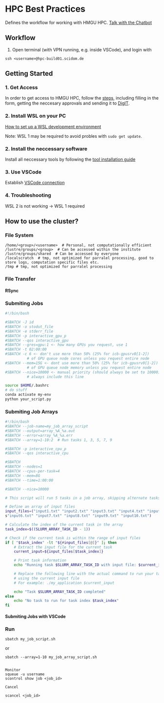 # HPC Best Practices
Defines the workflow for working with HMGU HPC. [Talk with the Chatbot](https://teams.microsoft.com/l/app/f6405520-7907-4464-8f6e-9889e2fb7d8f?templateInstanceId=e249fd29-3a61-4e73-baae-65341c449294&environment=Default-e229e493-1bf2-40a7-9b84-85f6c23aeed8)

## Workflow

1. Open terminal (with VPN running, e.g. inside VSCode), and login with 
```
ssh <username>@hpc-build01.scidom.de
```




## Getting Started

### 1. Get Access

In order to get access to HMGU HPC, follow the [steps](https://hmgu.sharepoint.com/sites/hpc-wiki/SitePages/HPC-Onboarding.aspx?xsdata=MDV8MDJ8YWRhbS5pemRlYnNraUBoZWxtaG9sdHotbXVuaWNoLmRlfGI2NTEwY2I2NDcxMDQ2Y2I4NWYxMDhkYzVmYTM4MDEzfGUyMjllNDkzMWJmMjQwYTc5Yjg0ODVmNmMyM2FlZWQ4fDB8MHw2Mzg0OTA0MDMwMjQxNDUyMzh8VW5rbm93bnxUV0ZwYkdac2IzZDhleUpXSWpvaU1DNHdMakF3TURBaUxDSlFJam9pVjJsdU16SWlMQ0pCVGlJNklrMWhhV3dpTENKWFZDSTZNbjA9fDB8fHw%3D&sdata=YjhFWG51ZmY3VHlsWFJzdnBGcEdiUWhDMkxjT3NiZ2RadEpYd3hJOGlNOD0%3D&CT=1716966009623&OR=OWA-NT-Mail&CID=d7428f61-5cd7-52c5-4840-bfc600eafc2c&clickParams=eyJYLUFwcE5hbWUiOiJNaWNyb3NvZnQgT3V0bG9vayBXZWIgQXBwIiwiWC1BcHBWZXJzaW9uIjoiMjAyNDA0MTkwMDcuMjgiLCJPUyI6IldpbmRvd3MgMTEifQ%3D%3D), including filling in the form, getting the neccesary approvals and sending it to [DigIT](digit-hpc@helmholtz-munich.de). 


### 2. Install WSL on your PC

[How to set up a WSL development environment](https://learn.microsoft.com/en-us/windows/wsl/setup/environment)

Note: WSL 1 may be required to avoid probles with `sudo get update`.


### 2. Install the neccessary software

Install all neccessary tools by following the [tool installation guide](https://bioinformatics_core.ascgitlab.helmholtz-muenchen.de/it_hpc_documentation/Installations.html)



### 3. Use VSCode

Establish [VSCode connection](https://bioinformatics_core.ascgitlab.helmholtz-muenchen.de/it_hpc_documentation/Installations.html#VSCode-Cluster-Connection)

### 4. Troubleshooting

WSL 2 is not working -> WSL 1 required

## How to use the cluster?

### File System

```
/home/<group>/<username>  # Personal, not computationally efficient
/lustre/groups/<group>  # Can be accessed within the institute
/lustre/groups/shared  # Can be accessed by everyone
/localscratch  # tmp, not optimized for parralel processing, good to store logs, computation specific files etc. 
/tmp # tmp, not optimized for parralel processing
```

### File Transfer

#### RSync

### Submiting Jobs

```bash
#!/bin/bash

#SBATCH -J id
#SBATCH -o stodut_file
#SBATCH -e stderr_file
#SBATCH -p interactive_gpu_p
#SBATCH --qos interactive_gpu
#SBATCH --gres=gpu:1 <- how many GPUs you request, use 1
#SBATCH -t 02:00:00
#SBATCH -c 6 <- don't use more than 50% (25% for icb-gpusrv0[1-2]) 
          # of GPU queue node cores unless you request entire node
#SBATCH --mem=15G <- dont use more than 50% (25% for icb-gpusrv0[1-2]) 
          # of GPU queue node memory unless you request entire node
#SBATCH --nice=10000 <- manual priority (should always be set to 10000), 
          # always include this line

source $HOME/.bashrc
# do stuff
conda activate my-env
python your_script.py
```

### Submiting Job Arrays

```bash
#!/bin/bash
#SBATCH --job-name=my_job_array_script
#SBATCH --output=array_%A_%a.out
#SBATCH --error=array_%A_%a.err
#SBATCH --array=1-10:2  # Run tasks 1, 3, 5, 7, 9

#SBATCH -p interactive_cpu_p
#SBATCH --qos interactive_cpu

#SBATCH 
#SBATCH --nodes=1
#SBATCH --cpus-per-task=4
#SBATCH --mem=8G
#SBATCH --time=1:00:00

#SBATCH --nice=10000

# This script will run 5 tasks in a job array, skipping alternate tasks

# Define an array of input files
input_files=("input1.txt" "input2.txt" "input3.txt" "input4.txt" "input5.txt" 
s"input6.txt" "input7.txt" "input8.txt" "input9.txt" "input10.txt")

# Calculate the index of the current task in the array
task_index=$((SLURM_ARRAY_TASK_ID - 1))

# Check if the current task is within the range of input files
if [ "$task_index" -lt "${#input_files[@]}" ]; then
    # Extract the input file for the current task
    current_input=${input_files[$task_index]}

    # Print task information
    echo "Running task $SLURM_ARRAY_TASK_ID with input file: $current_input"

    # Replace the following line with the actual command to run your task 
    # using the current input file
    # For example: ./my_application $current_input

    echo "Task $SLURM_ARRAY_TASK_ID completed"
else
    echo "No task to run for task index $task_index"
fi
```

#### Submiting Jobs with VSCode

### Run
```
sbatch my_job_script.sh
```
or
```
sbatch --array=1-10 my_job_array_script.sh


Monitor
squeue -u username
scontrol show job <job_id>

Cancel

scancel <job_id>

```

